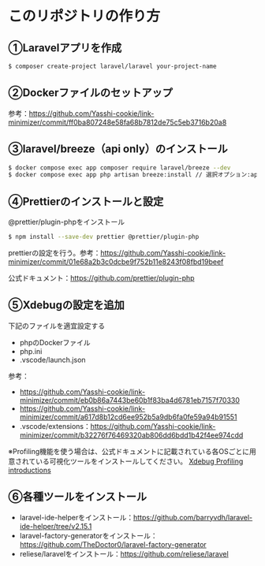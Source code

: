 # このリポジトリの作り方

## ①Laravelアプリを作成
```.bash
$ composer create-project laravel/laravel your-project-name
```

## ②Dockerファイルのセットアップ
参考：https://github.com/Yasshi-cookie/link-minimizer/commit/ff0ba807248e58fa68b7812de75c5eb3716b20a8

## ③laravel/breeze（api only）のインストール
```.bash
$ docker compose exec app composer require laravel/breeze --dev
$ docker compose exec app php artisan breeze:install // 選択オプション:api only, PUPUnit
```

## ④Prettierのインストールと設定
@prettier/plugin-phpをインストール

```.bash
$ npm install --save-dev prettier @prettier/plugin-php
```

prettierの設定を行う。参考：https://github.com/Yasshi-cookie/link-minimizer/commit/01e68a2b3c0dcbe9f752b11e8243f08fbd19beef

公式ドキュメント：https://github.com/prettier/plugin-php

## ⑤Xdebugの設定を追加

下記のファイルを適宜設定する
- phpのDockerファイル
- php.ini
- .vscode/launch.json

参考：
- https://github.com/Yasshi-cookie/link-minimizer/commit/eb0b86a7443be60b1f83ba4d6781eb7157f70330
- https://github.com/Yasshi-cookie/link-minimizer/commit/a617d8b12cd6ee952b5a9db6fa0fe59a94b91551
- .vscode/extensions：https://github.com/Yasshi-cookie/link-minimizer/commit/b32276f76469320ab806dd6bdd1b42f4ee974cdd

※Profiling機能を使う場合は、公式ドキュメントに記載されている各OSごとに用意されている可視化ツールをインストールしてください。
[Xdebug Profiling introductions](https://xdebug.org/docs/profiler#Introduction)

## ⑥各種ツールをインストール
- laravel-ide-helperをインストール：https://github.com/barryvdh/laravel-ide-helper/tree/v2.15.1
- laravel-factory-generatorをインストール：https://github.com/TheDoctor0/laravel-factory-generator
- reliese/laravelをインストール：https://github.com/reliese/laravel

